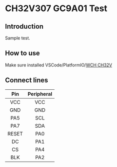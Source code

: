# CH32V307 GC9A01 Test
## Introduction
Sample test.

## How to use
Make sure installed VSCode/PlatformIO/[WCH CH32V](https://github.com/Community-PIO-CH32V/platform-ch32v)

## Connect lines
|Pin|Peripheral|
|:-:|:-:|
|VCC|VCC|
|GND|GND|
|PA5|SCL|
|PA7|SDA|
|RESET|PA0|
|DC|PA1|
|CS|PA4|
|BLK|PA2|